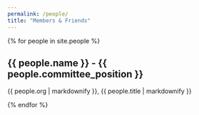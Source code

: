 ```yaml
---
permalink: /people/
title: "Members & Friends"
---
```


{% for people in site.people %}
  <h2>{{ people.name }} - {{ people.committee_position }}</h2>
  <p>{{ people.org | markdownify }}, {{ people.title | markdownify }}</p>
{% endfor %}